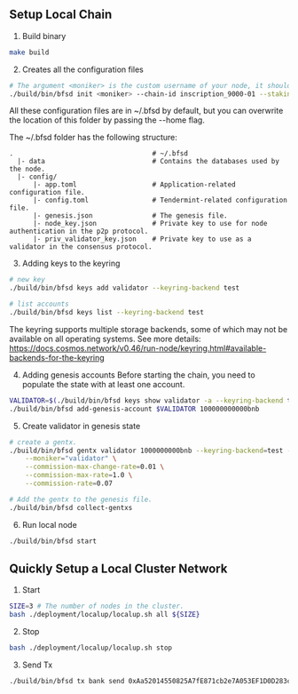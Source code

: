 ## Setup Local Chain

1. Build binary
```bash
make build
```

2. Creates all the configuration files
```bash
# The argument <moniker> is the custom username of your node, it should be human-readable.
./build/bin/bfsd init <moniker> --chain-id inscription_9000-01 --staking-bond-denom bnb
```

All these configuration files are in ~/.bfsd by default, but you can overwrite the location of this folder by passing the --home flag.

The ~/.bfsd folder has the following structure:
```
.                                   # ~/.bfsd
  |- data                           # Contains the databases used by the node.
  |- config/
      |- app.toml                   # Application-related configuration file.
      |- config.toml                # Tendermint-related configuration file.
      |- genesis.json               # The genesis file.
      |- node_key.json              # Private key to use for node authentication in the p2p protocol.
      |- priv_validator_key.json    # Private key to use as a validator in the consensus protocol.

```

3. Adding keys to the keyring
```bash
# new key
./build/bin/bfsd keys add validator --keyring-backend test

# list accounts
./build/bin/bfsd keys list --keyring-backend test
```

The keyring supports multiple storage backends, some of which may not be available on all operating systems.
See more details: https://docs.cosmos.network/v0.46/run-node/keyring.html#available-backends-for-the-keyring


4. Adding genesis accounts
Before starting the chain, you need to populate the state with at least one account.
```bash
VALIDATOR=$(./build/bin/bfsd keys show validator -a --keyring-backend test)
./build/bin/bfsd add-genesis-account $VALIDATOR 100000000000bnb
```

5. Create validator in genesis state
```bash
# create a gentx.
./build/bin/bfsd gentx validator 1000000000bnb --keyring-backend=test --chain-id=inscription_9000-121 \
    --moniker="validator" \
    --commission-max-change-rate=0.01 \
    --commission-max-rate=1.0 \
    --commission-rate=0.07

# Add the gentx to the genesis file.
./build/bin/bfsd collect-gentxs
```

6. Run local node
```bash
./build/bin/bfsd start
```

## Quickly Setup a Local Cluster Network
1. Start
```bash
SIZE=3 # The number of nodes in the cluster.
bash ./deployment/localup/localup.sh all ${SIZE}
```

2. Stop
```bash
bash ./deployment/localup/localup.sh stop
```

3. Send Tx
```bash
./build/bin/bfsd tx bank send 0xAa52014550825A7fE871cb2e7A053EF1D0D283c6 0x32Ff14Fa1547314b95991976DB432F9Aa648A423 500bnb --home ./deployment/localup/.local/validator0 --keyring-backend test --node http://localhost:26750
```

